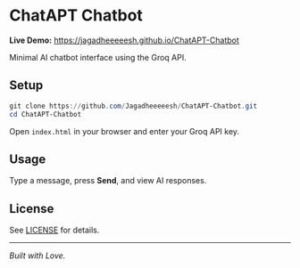 <!-- README.md for ChatAPT-Chatbot -->

# ChatAPT Chatbot

**Live Demo:** https://jagadheeeeesh.github.io/ChatAPT-Chatbot

Minimal AI chatbot interface using the Groq API.

## Setup

```powershell
git clone https://github.com/Jagadheeeeesh/ChatAPT-Chatbot.git
cd ChatAPT-Chatbot
```

Open `index.html` in your browser and enter your Groq API key.

## Usage

Type a message, press **Send**, and view AI responses.

## License

See [LICENSE](LICENSE) for details.

---

_Built with Love._
